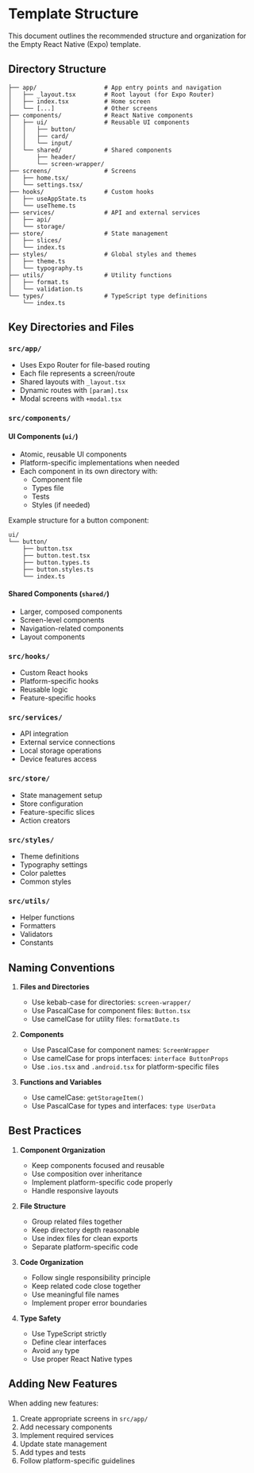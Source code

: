 # Template Structure

This document outlines the recommended structure and organization for the Empty React Native (Expo) template.

## Directory Structure

```
├── app/                   # App entry points and navigation
│   ├── _layout.tsx        # Root layout (for Expo Router)
│   ├── index.tsx          # Home screen
│   └── [...]              # Other screens
├── components/            # React Native components
│   ├── ui/                # Reusable UI components
│   │   ├── button/
│   │   ├── card/
│   │   └── input/
│   └── shared/            # Shared components
│       ├── header/
│       └── screen-wrapper/
├── screens/               # Screens
│   ├── home.tsx/
│   └── settings.tsx/
├── hooks/                 # Custom hooks
│   ├── useAppState.ts
│   └── useTheme.ts
├── services/              # API and external services
│   ├── api/
│   └── storage/
├── store/                 # State management
│   ├── slices/
│   └── index.ts
├── styles/                # Global styles and themes
│   ├── theme.ts
│   └── typography.ts
├── utils/                 # Utility functions
│   ├── format.ts
│   └── validation.ts
└── types/                 # TypeScript type definitions
    └── index.ts
```

## Key Directories and Files

### `src/app/`
- Uses Expo Router for file-based routing
- Each file represents a screen/route
- Shared layouts with `_layout.tsx`
- Dynamic routes with `[param].tsx`
- Modal screens with `+modal.tsx`

### `src/components/`
#### UI Components (`ui/`)
- Atomic, reusable UI components
- Platform-specific implementations when needed
- Each component in its own directory with:
  - Component file
  - Types file
  - Tests
  - Styles (if needed)

Example structure for a button component:
```
ui/
└── button/
    ├── button.tsx
    ├── button.test.tsx
    ├── button.types.ts
    ├── button.styles.ts
    └── index.ts
```

#### Shared Components (`shared/`)
- Larger, composed components
- Screen-level components
- Navigation-related components
- Layout components

### `src/hooks/`
- Custom React hooks
- Platform-specific hooks
- Reusable logic
- Feature-specific hooks

### `src/services/`
- API integration
- External service connections
- Local storage operations
- Device features access

### `src/store/`
- State management setup
- Store configuration
- Feature-specific slices
- Action creators

### `src/styles/`
- Theme definitions
- Typography settings
- Color palettes
- Common styles

### `src/utils/`
- Helper functions
- Formatters
- Validators
- Constants

## Naming Conventions

1. **Files and Directories**
   - Use kebab-case for directories: `screen-wrapper/`
   - Use PascalCase for component files: `Button.tsx`
   - Use camelCase for utility files: `formatDate.ts`

2. **Components**
   - Use PascalCase for component names: `ScreenWrapper`
   - Use camelCase for props interfaces: `interface ButtonProps`
   - Use `.ios.tsx` and `.android.tsx` for platform-specific files

3. **Functions and Variables**
   - Use camelCase: `getStorageItem()`
   - Use PascalCase for types and interfaces: `type UserData`

## Best Practices

1. **Component Organization**
   - Keep components focused and reusable
   - Use composition over inheritance
   - Implement platform-specific code properly
   - Handle responsive layouts

2. **File Structure**
   - Group related files together
   - Keep directory depth reasonable
   - Use index files for clean exports
   - Separate platform-specific code

3. **Code Organization**
   - Follow single responsibility principle
   - Keep related code close together
   - Use meaningful file names
   - Implement proper error boundaries

4. **Type Safety**
   - Use TypeScript strictly
   - Define clear interfaces
   - Avoid `any` type
   - Use proper React Native types

## Adding New Features

When adding new features:
1. Create appropriate screens in `src/app/`
2. Add necessary components
3. Implement required services
4. Update state management
5. Add types and tests
6. Follow platform-specific guidelines 